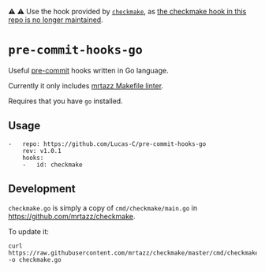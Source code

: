 :warning: 
:warning: Use the hook provided by [`checkmake`](https://github.com/mrtazz/checkmake#pre-commit-usage), as [the checkmake hook in this repo is no longer maintained](https://github.com/Lucas-C/pre-commit-hooks-go/issues/2#issuecomment-1112959641).

# `pre-commit-hooks-go`

Useful [pre-commit](http://pre-commit.com) hooks written in Go language.

Currently it only includes [mrtazz Makefile linter](https://github.com/mrtazz/checkmake).

Requires that you have `go` installed.

## Usage

```
-   repo: https://github.com/Lucas-C/pre-commit-hooks-go
    rev: v1.0.1
    hooks:
    -   id: checkmake
```

## Development

`checkmake.go` is simply a copy of `cmd/checkmake/main.go` in https://github.com/mrtazz/checkmake.

To update it:

    curl https://raw.githubusercontent.com/mrtazz/checkmake/master/cmd/checkmake/main.go -o checkmake.go

